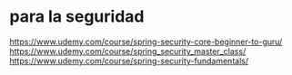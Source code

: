 # para la seguridad
https://www.udemy.com/course/spring-security-core-beginner-to-guru/ 
https://www.udemy.com/course/spring_security_master_class/
https://www.udemy.com/course/spring-security-fundamentals/

